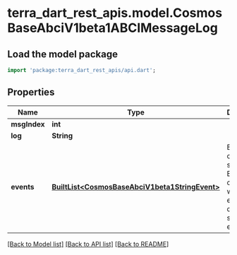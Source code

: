 # terra_dart_rest_apis.model.CosmosBaseAbciV1beta1ABCIMessageLog

## Load the model package
```dart
import 'package:terra_dart_rest_apis/api.dart';
```

## Properties
Name | Type | Description | Notes
------------ | ------------- | ------------- | -------------
**msgIndex** | **int** |  | [optional] 
**log** | **String** |  | [optional] 
**events** | [**BuiltList&lt;CosmosBaseAbciV1beta1StringEvent&gt;**](CosmosBaseAbciV1beta1StringEvent.md) | Events contains a slice of Event objects that were emitted during some execution. | [optional] 

[[Back to Model list]](../README.md#documentation-for-models) [[Back to API list]](../README.md#documentation-for-api-endpoints) [[Back to README]](../README.md)



